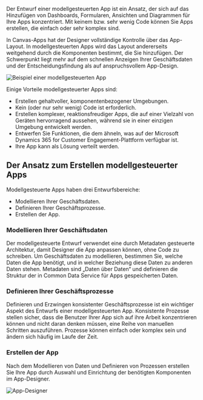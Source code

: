 Der Entwurf einer modellgesteuerten App ist ein Ansatz, der sich auf das Hinzufügen von Dashboards, Formularen, Ansichten und Diagrammen für Ihre Apps konzentriert. Mit keinem bzw. sehr wenig Code können Sie Apps erstellen, die einfach oder sehr komplex sind. 

In Canvas-Apps hat der Designer vollständige Kontrolle über das App-Layout. In modellgesteuerten Apps wird das Layout andererseits weitgehend durch die Komponenten bestimmt, die Sie hinzufügen. Der Schwerpunkt liegt mehr auf dem schnellen Anzeigen Ihrer Geschäftsdaten und der Entscheidungsfindung als auf anspruchsvollem App-Design.

![Beispiel einer modellgesteuerten App](../media/model-app-sample.png)

Einige Vorteile modellgesteuerter Apps sind:

- Erstellen gehaltvoller, komponentenbezogener Umgebungen.
- Kein (oder nur sehr wenig) Code ist erforderlich. 
- Erstellen komplexer, reaktionsfreudiger Apps, die auf einer Vielzahl von Geräten hervorragend aussehen, während sie in einer einzigen Umgebung entwickelt werden.
- Entwerfen Sie Funktionen, die dem ähneln, was auf der Microsoft Dynamics 365 for Customer Engagement-Plattform verfügbar ist.
- Ihre App kann als Lösung verteilt werden.
 
## <a name="the-approach-to-making-model-driven-apps"></a>Der Ansatz zum Erstellen modellgesteuerter Apps
Modellgesteuerte Apps haben drei Entwurfsbereiche:

- Modellieren Ihrer Geschäftsdaten.
- Definieren Ihrer Geschäftsprozesse.
- Erstellen der App.

### <a name="model-your-business-data"></a>Modellieren Ihrer Geschäftsdaten
Der modellgesteuerte Entwurf verwendet eine durch Metadaten gesteuerte Architektur, damit Designer die App anpassen können, ohne Code zu schreiben. Um Geschäftsdaten zu modellieren, bestimmen Sie, welche Daten die App benötigt, und in welcher Beziehung diese Daten zu anderen Daten stehen. Metadaten sind „Daten über Daten“ und definieren die Struktur der in Common Data Service für Apps gespeicherten Daten.

### <a name="define-your-business-processes"></a>Definieren Ihrer Geschäftsprozesse
Definieren und Erzwingen konsistenter Geschäftsprozesse ist ein wichtiger Aspekt des Entwurfs einer modellgesteuerten App. Konsistente Prozesse stellen sicher, dass die Benutzer Ihrer App sich auf ihre Arbeit konzentrieren können und nicht daran denken müssen, eine Reihe von manuellen Schritten auszuführen. Prozesse können einfach oder komplex sein und ändern sich häufig im Laufe der Zeit.

### <a name="build-the-app"></a>Erstellen der App
Nach dem Modellieren von Daten und Definieren von Prozessen erstellen Sie Ihre App durch Auswahl und Einrichtung der benötigten Komponenten im App-Designer.

![App-Designer](../media/app-designer.png)